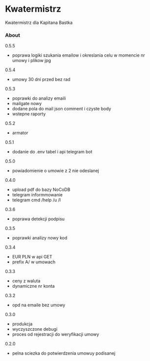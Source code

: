 Kwatermistrz
============

Kwatermistrz dla Kapitana Bastka

### About
0.5.5
- poprawa logiki szukania emailow i okreslania celu w momencie nr umowy i plikow jpg 

0.5.4
- umowy 30 dni przed bez rad

0.5.3 
- poprawki do analizy emaili 
- mailgate nowy
- dodane pola do mail json comment i czyste body
- wstepne raporty

0.5.2
- armator

0.5.1
- dodanie do .env tabel i api telegram bot

0.5.0
- powiadomienie o umowie z 2 nie odeslanej

0.4.0
- upload pdf do bazy NoCoDB
- telegram informmowanie 
- telegram cmd /help /u /l 

0.3.6
- poprawa detekcji podpisu 

0.3.5
- poprawki analizy nowy kod

0.3.4
- EUR PLN w api GET
- prefix A/ w umowach

0.3.3
- ceny z waluta
- dynamiczne nr konta

0.3.2 
- opd na emaile bez umowy

0.3.0
- produkcja
- wyczyszczone debugi
- proces od rejestracji do weryfikacji umowy 

0.2.0 
- pelna sciezka do potwierdzenia umowuy podisanej 
